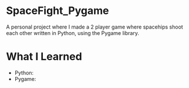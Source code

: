 # SpaceFight_Pygame
A personal project where I made a 2 player game where spacehips shoot each other written in Python, using the Pygame library.

# What I Learned  
* Python: 
* Pygame: 
